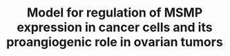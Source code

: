 ---
annotations:
- id: DOID:2394
  parent: disease of cellular proliferation
  type: Disease Ontology
  value: ovarian cancer
- id: PW:0000831
  parent: signaling pathway
  type: Pathway Ontology
  value: CC chemokine mediated signaling pathway
- id: CL:0000115
  parent: native cell
  type: Cell Type Ontology
  value: endothelial cell
- id: PW:0000605
  parent: disease pathway
  type: Pathway Ontology
  value: cancer pathway
authors:
- Khanspers
- Fehrhart
- Egonw
communities:
- CPTAC
description: Proposed model for regulation of MSMP expression in cancer cells under
  hypoxic conditions and the proangiogenic role of MSMP in ovarian tumors.  The recruitment
  of the transcriptional repressor CTCF to the MSMP enhancer region is regulated by
  changes in H3 acetylation of the MSMP enhancer. In hypoxic conditions, the repressor-enhancer
  binding is disrupted, leading to increased expression of MSMP. Secretion of MSMP
  triggers MAPK signaling in endothelial cells (presumably via CCR2 signaling), which
  promotes angiogenesis.   This suggests that MSMP inhibition in combination with
  antiangiogenesis drugs (anti-VEGF) could be a new strategy to overcome resistance
  to antiangiogenesis therapy.  Description adapted from Mitamura et al.
last-edited: 2019-11-29
ndex: f481becb-8b6a-11eb-9e72-0ac135e8bacf
organisms:
- Homo sapiens
redirect_from:
- /index.php/Pathway:WP4397
- /instance/WP4397
- /instance/WP4397_rr123433
revision: r123433
schema-jsonld:
- '@context': https://schema.org/
  '@id': https://wikipathways.github.io/pathways/WP4397.html
  '@type': Dataset
  creator:
    '@type': Organization
    name: WikiPathways
  description: Proposed model for regulation of MSMP expression in cancer cells under
    hypoxic conditions and the proangiogenic role of MSMP in ovarian tumors.  The
    recruitment of the transcriptional repressor CTCF to the MSMP enhancer region
    is regulated by changes in H3 acetylation of the MSMP enhancer. In hypoxic conditions,
    the repressor-enhancer binding is disrupted, leading to increased expression of
    MSMP. Secretion of MSMP triggers MAPK signaling in endothelial cells (presumably
    via CCR2 signaling), which promotes angiogenesis.   This suggests that MSMP inhibition
    in combination with antiangiogenesis drugs (anti-VEGF) could be a new strategy
    to overcome resistance to antiangiogenesis therapy.  Description adapted from
    Mitamura et al.
  keywords:
  - CCR2
  - CTCF
  - MSMP
  license: CC0
  name: Model for regulation of MSMP expression in cancer cells and its proangiogenic
    role in ovarian tumors
seo: CreativeWork
title: Model for regulation of MSMP expression in cancer cells and its proangiogenic
  role in ovarian tumors
wpid: WP4397
---